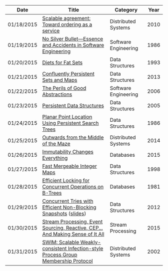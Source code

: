 | Date       | Title         | Category  | Year  |
| ---------- |---------------| ----------|-------|
| 01/18/2015 | [Scalable agreement: Toward ordering as a service](https://www.usenix.org/legacy/event/hotdep10/tech/full_papers/Kapritsos.pdf) | Distributed Systems | 2010
| 01/19/2015 | [No Silver Bullet—Essence and Accidents in Software Engineering](http://worrydream.com/refs/Brooks-NoSilverBullet.pdf) | Software Engineering | 1986
| 01/20/2015 | [Diets for Fat Sets](http://web.engr.oregonstate.edu/~erwig/papers/Diet_JFP98.pdf) | Data Structures | 1993
| 01/21/2015 | [Confluently Persistent Sets and Maps](http://arxiv.org/pdf/1301.3388v1.pdf) | Data Structures | 2013
| 01/22/2015 | [The Perils of Good Abstractions](http://www.addsimplicity.com/adding_simplicity_an_engi/2006/12/the_perils_of_g.html) | Software Engineering | 2006
| 01/23/2015 | [Persistent Data Structures](http://ocw.mit.edu/courses/electrical-engineering-and-computer-science/6-854j-advanced-algorithms-fall-2005/lecture-notes/persistent.pdf) | Data Structures | 2005
| 01/24/2015 | [Planar Point Location Using Persistent Search Trees](http://www.link.cs.cmu.edu/15859-f07/papers/point-location.pdf) | Data Structures | 1986
| 01/25/2015 | [Outwards from the Middle of the Maze](http://youtu.be/ggCffvKEJmQ) | Distributed Systems | 2014
| 01/26/2015 | [Immutability Changes Everything](http://www.cidrdb.org/cidr2015/Papers/CIDR15_Paper16.pdf) | Databases | 2015
| 01/27/2015 | [Fast Mergeable Integer Maps](http://ittc.ku.edu/~andygill/papers/IntMap98.pdf) | Data Structures | 1998
| 01/28/2015 | [Efficient Locking for Concurrent Operations on B-Trees](http://www.csd.uoc.gr/~hy460/pdf/p650-lehman.pdf) | Databases | 1981
| 01/29/2015 | [Concurrent Tries with Efficient Non-Blocking Snapshots](https://axel22.github.io/resources/docs/ctries-snapshot.pdf) ([slides](https://axel22.github.io/resources/docs/ctries-snapshots.pptx)) | Data Structures | 2012
| 01/30/2015 | [Stream Processing, Event Sourcing, Reactive, CEP... And Making Sense of It All](http://blog.confluent.io/2015/01/29/making-sense-of-stream-processing/) | Stream Processing | 2015
| 01/31/2015 | [SWIM: Scalable Weakly-consistent Infection-style Process Group Membership Protocol](http://www.cs.cornell.edu/~asdas/research/dsn02-swim.pdf) | Distributed Systems | 2002
